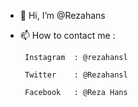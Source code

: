 - 👋 Hi, I’m @Rezahans
- 📫 How to contact me :

       Instagram  : @rezahansl 
                         
       Twitter    : @Rezahansl
                         
       Facebook   : @Reza Hans


<!---
Rezahans/Rezahans is a ✨ special ✨ repository because its `README.md` (this file) appears on your GitHub profile.
You can click the Preview link to take a look at your changes.
--->
